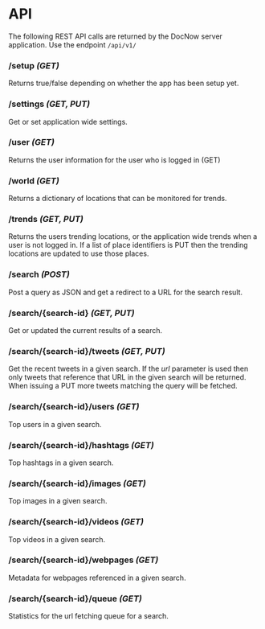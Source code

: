 # API

The following REST API calls are returned by the DocNow server application.
Use the endpoint `/api/v1/`

### /setup *(GET)*

Returns true/false depending on whether the app has been setup yet.

### /settings *(GET, PUT)*

Get or set application wide settings.

### /user *(GET)*

Returns the user information for the user who is logged in (GET)

### /world *(GET)*

Returns a dictionary of locations that can be monitored for trends.

### /trends *(GET, PUT)*

Returns the users trending locations, or the application wide trends when
a user is not logged in. If a list of place identifiers is PUT then
the trending locations are updated to use those places.

### /search *(POST)*

Post a query as JSON and get a redirect to a URL for the search result.

### /search/{search-id} *(GET, PUT)*

Get or updated the current results of a search.

### /search/{search-id}/tweets *(GET, PUT)*

Get the recent tweets in a given search. If the *url* parameter is used then
only tweets that reference that URL in the given search will be returned. When
issuing a PUT more tweets matching the query will be fetched.

### /search/{search-id}/users *(GET)*

Top users in a given search.

### /search/{search-id}/hashtags *(GET)*

Top hashtags in a given search.

### /search/{search-id}/images *(GET)*

Top images in a given search.

### /search/{search-id}/videos *(GET)*

Top videos in a given search.

### /search/{search-id}/webpages *(GET)*

Metadata for webpages referenced in a given search.

### /search/{search-id}/queue *(GET)*

Statistics for the url fetching queue for a search.
